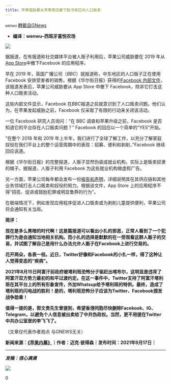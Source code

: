 ```yaml
---
title: 苹果威胁要从苹果商店撤下脸书来应对人口贩卖
---
```

`wenwu` [轉載自GNews](https://gnews.org/zh-hans/1544164/)

- **编译：wenwu–西班牙喜悦农场**


![](https://assets.gnews.org/wp-content/uploads/2021/09/tempsnip92.png)

据报道，在有报道称社交媒体平台被人贩子利用后，苹果公司威胁要在 2019 年从[App Store](https://appleinsider.com/inside/app-store)中撤下Facebook 的应用程序。

早在 2019 年，英国广播公司（*BBC*）就报道称，中东地区的人口贩子正在使用 Facebook 安排受害者的销售。根据《华尔街日报》获得的[Facebook 内部文件](https://www.wsj.com/articles/facebook-drug-cartels-human-traffickers-response-is-weak-documents-11631812953)，该报道发表后，苹果公司威胁要从 App Store 中撤下 Facebook，除非它打击这种人口贩卖活动。

这些内部文件显示，Facebook 在*BBC*报道之前就意识到了人口贩卖问题。他们认为，在苹果发起威胁之前，Facebook 仅采取了有限的行动来关闭该活动。

一位 Facebook 研究人员询问：“在 BBC 调查和苹果升级之前，Facebook 是否知道它的平台存在人口贩卖问题？” Facebook 的回应以一个简单的“YES”开始。

“在整个 2018 年和 2019 年上半年，我们进行了全球了解工作，以充分了解家庭奴役在我们平台上的整个运营周期中的表现：招募、便利和剥削，”Facebook 继续回应说道。

根据《华尔街日报》的完整报道，人贩子显然伪装成就业机构，实际上是贩卖奴隶的幌子。据报道，人贩子利用 Facebook 为这些就业机构做虚假广告。

另一方面，苹果公司每年都会发布一份[报告和声明](https://www.apple.com/supplier-responsibility/pdf/Apple-Combat-Human-Trafficking-and-Slavery-in-Supply-Chain-2020.pdf)，详细说明其在其供应链和其他业务领域打击人口贩卖和奴役的努力。根据该文件，App Store 上的应用程序不得“招揽、促进或鼓励犯罪或明显鲁莽的行为”。

在极端情况下，例如发现应用程序促进人口贩卖或为剥削儿童提供便利，苹果公司将会通知有关当局。

**简评：**

**现在是多么黑暗的时代啊！这是篇报道可以看出小扎的邪恶，正常人看到了一个犯罪行为是会通知当地相关机构。而小扎的选择是默默的在一旁观看这群人贩子的交易，并试图了解自己是用什么办法允许人贩子在Facebook上进行交易的。**

**花开两朵，各表一枝。近日，Twitter好像和Facebook的小扎一样，得了这种让人觉得变态的“疾病”。**

**2021年8月15日阿富汗前政府被塔利班恐怖分子驱赶出喀布尔，这明显是违背了阿富汗双方势力最初的和平过渡约定。在这一事件中，Twitter支持了阿富汗塔利班在其平台上的所有形象宣传，外加Whatsup给予塔利班的特供。最终，造成了塔利班的闪电战的胜利！是的，塔利班恐怖分子应该为Twitter、Facebook颁发战争勋章！**

**值得一提的是，郭文贵先生曾提到，希望香港同胞尽快删除Facekook、IG、Telegram，以避免个人信息被出卖给了中共伪政权。当然，更不用提在Twitter中共办公室里的李飞飞了。**

（文章仅代表作者观点 与GNEWS无关）

**新闻来源：[《苹果内幕》](https://appleinsider.com/articles/21/09/17/apple-threatened-to-pull-facebook-from-the-app-store-over-human-trafficking)｜作者：迈克·彼得森｜发布时间：2021年9月17日｜**

* * *

***发稿：信心满满***

![](https://assets.gnews.org/wp-content/uploads/2021/09/GNEWS_CH.-1.jpeg)

0
